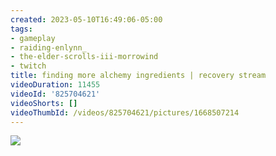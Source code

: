 ```yaml
---
created: 2023-05-10T16:49:06-05:00
tags:
- gameplay
- raiding-enlynn_
- the-elder-scrolls-iii-morrowind
- twitch
title: finding more alchemy ingredients | recovery stream
videoDuration: 11455
videoId: '825704621'
videoShorts: []
videoThumbId: /videos/825704621/pictures/1668507214
---
```


![](20230510214906.jpg)
